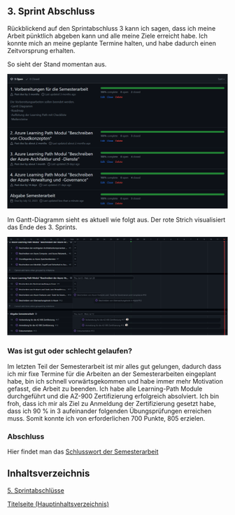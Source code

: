 ## 3. Sprint Abschluss

Rückblickend auf den Sprintabschluss 3 kann ich sagen, dass ich meine Arbeit pünktlich abgeben kann und alle meine Ziele erreicht habe. Ich konnte mich an meine geplante Termine halten, und habe dadurch einen Zeitvorsprung erhalten. 

So sieht der Stand momentan aus.

![3Sprintabschluss](../ressources/3_Printabschluss_Milestones.png)

Im Gantt-Diagramm sieht es aktuell wie folgt aus. Der rote Strich visualisiert das Ende des 3. Sprints.

![3Sprintgantt](../ressources/3_Printabschluss_Gantt.png)

### Was ist gut oder schlecht gelaufen?

Im letzten Teil der Semesterarbeit ist mir alles gut gelungen, dadurch dass ich mir fixe Termine für die Arbeiten an der Semesterarbeiten eingeplant habe, bin ich schnell vorwärtsgekommen und habe immer mehr Motivation gefasst, die Arbeit zu beenden. Ich habe alle Learning-Path Module durchgeführt und die AZ-900 Zertifizierung erfolgreich absolviert. Ich bin froh, dass ich mir als Ziel zu Anmeldung der Zertifizierung gesetzt habe, dass ich 90 % in 3 aufeinander folgenden Übungsprüfungen erreichen muss. Somit konnte ich von erforderlichen 700 Punkte, 805 erzielen.

### Abschluss

Hier findet man das [Schlusswort der Semesterarbeit](../3_Abschluss/Schlusswort.md)

## Inhaltsverzeichnis

[5. Sprintabschlüsse](./README.md)

[Titelseite (Hauptinhaltsverzeichnis)](../README.md)